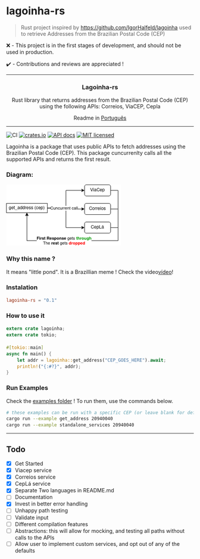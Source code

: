 # lagoinha-rs

> Rust project inspired by https://github.com/IgorHalfeld/lagoinha used to retrieve Addresses from the Brazilian Postal Code (CEP)

❌ - This project is in the first stages of development, and should not be used in production.

✔️ - Contributions and reviews are appreciated !

---

<p align="center">
  <!-- <img src="assets/logo.png" width="100px" /> -->
  <h3 align="center">
    Lagoinha-rs
  </h3>
  <p align="center">
    Rust library that returns addresses from the Brazilian Postal Code (CEP) <br/>
    using the following APIs: Correios, ViaCEP, Cepla
  </p>
  <p align="center">
    Readme in <a href="README-pt.md">Português</a>
  </p>
</p>

---

![CI](https://github.com/auyer/lagoinha-rs/workflows/CI/badge.svg)
[![crates.io](https://meritbadge.herokuapp.com/lagoinha)](https://crates.io/crates/lagoinha)
[![API docs](https://docs.rs/lagoinha/badge.svg)](https://docs.rs/lagoinha)
[![MIT licensed](https://img.shields.io/badge/license-MIT-blue.svg)](./LICENSE)

Lagoinha is a package that uses public APIs to fetch addresses using the Brazilian Postal Code (CEP). This package cuncurrenlty calls all the supported APIs and returns the first result.

### Diagram:

![lagoinha call fluxogram](.github/assets/lagoinha-calls.png)

### Why this name ?

It means "little pond". It is a Brazillian meme ! Check the video[vídeo](https://www.youtube.com/watch?v=C1Sd_RWF5ks)!

### Instalation

```toml
lagoinha-rs = "0.1"
```

### How to use it

```rust
extern crate lagoinha;
extern crate tokio;

#[tokio::main]
async fn main() {
    let addr = lagoinha::get_address("CEP_GOES_HERE").await;
    println!("{:#?}", addr);
}
```

### Run Examples

Check the [examples folder](examples/) !
To run them, use the commands below.

```bash
# these examples can be run with a specific CEP (or leave blank for default value)
cargo run --example get_address 20940040
cargo run --example standalone_services 20940040

```

---

## Todo

- [x] Get Started
- [x] Viacep service
- [x] Correios service
- [x] CepLá service
- [x] Separate Two languages in README.md
- [ ] Documentation
- [x] Invest in better error handling
- [ ] Unhappy path testing
- [ ] Validate input
- [ ] Different compilation features
- [ ] Abstractions: this will allow for mocking, and testing all paths without calls to the APIs
- [ ] Allow user to implement custom services, and opt out of any of the defaults

<!-- logo by [@nelsonsecco](https://twitter.com/nelsonsecco) -->
